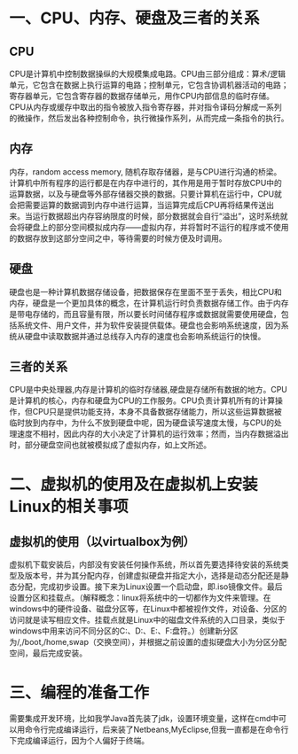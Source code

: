 # 一、CPU、内存、硬盘及三者的关系

## CPU
CPU是计算机中控制数据操纵的大规模集成电路。CPU由三部分组成：算术/逻辑单元，它包含在数据上执行运算的电路；控制单元，它包含协调机器活动的电路；寄存器单元，它包含寄存器的数据存储单元，用作CPU内部信息的临时存储。CPU从内存或缓存中取出的指令被放入指令寄存器，并对指令译码分解成一系列的微操作，然后发出各种控制命令，执行微操作系列，从而完成一条指令的执行。

## 内存
内存，random access memory, 随机存取存储器，是与CPU进行沟通的桥梁。计算机中所有程序的运行都是在内存中进行的，其作用是用于暂时存放CPU中的运算数据，以及与硬盘等外部存储器交换的数据。只要计算机在运行中，CPU就会把需要运算的数据调到内存中进行运算，当运算完成后CPU再将结果传送出来。当运行数据超出内存容纳限度的时候，部分数据就会自行“溢出”，这时系统就会将硬盘上的部分空间模拟成内存——虚拟内存，并将暂时不运行的程序或不使用的数据存放到这部分空间之中，等待需要的时候方便及时调用。 

## 硬盘
硬盘也是一种计算机数据存储设备，把数据保存在里面不至于丢失，相比CPU和内存，硬盘是一个更加具体的概念，在计算机运行时负责数据存储工作。由于内存是带电存储的，而且容量有限，所以要长时间储存程序或数据就需要使用硬盘，包括系统文件、用户文件，并为软件安装提供载体。硬盘也会影响系统速度，因为系统从硬盘中读取数据并通过总线存入内存的速度也会影响系统运行的快慢。

## 三者的关系
CPU是中央处理器,内存是计算机的临时存储器,硬盘是存储所有数据的地方。CPU是计算机的核心，内存和硬盘为CPU的工作服务。CPU负责计算机所有的计算操作，但CPU只是提供功能支持，本身不具备数据存储能力，所以这些运算数据被临时放到内存中，为什么不放到硬盘中呢，因为硬盘读写速度太慢，与CPU的处理速度不相衬，因此内存的大小决定了计算机的运行效率；然而，当内存数据溢出时，部分硬盘空间也就被模拟成了虚拟内存，如上文所述。

# 二、虚拟机的使用及在虚拟机上安装Linux的相关事项

## 虚拟机的使用（以virtualbox为例）
虚拟机下载安装后，内部没有安装任何操作系统，所以首先要选择待安装的系统类型及版本号，并为其分配内存，创建虚拟硬盘并指定大小，选择是动态分配还是静态分配，完成初步设置。接下来为Linux设置一个启动盘，即.iso镜像文件。最后设置分区和挂载点。（解释概念：linux将系统中的一切都作为文件来管理。在windows中的硬件设备、磁盘分区等，在Linux中都被视作文件，对设备、分区的访问就是读写相应文件。挂载点就是Linux中的磁盘文件系统的入口目录，类似于windows中用来访问不同分区的C:、D:、E:、F:盘符。）创建新分区为/,/boot,/home,swap（交换空间），并根据之前设置的虚拟硬盘大小为分区分配空间，最后完成安装。

# 三、编程的准备工作

需要集成开发环境，比如我学Java首先装了jdk，设置环境变量，这样在cmd中可以用命令行完成编译运行，后来装了Netbeans,MyEclipse,但我一直都是在命令行下完成编译运行，因为个人偏好于终端。